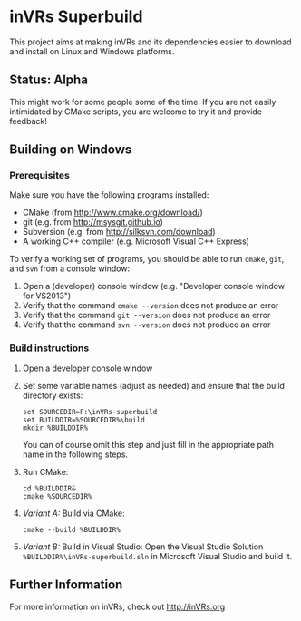 inVRs Superbuild
================

This project aims at making inVRs and its dependencies easier to download and install on Linux and Windows platforms.

## Status: **Alpha**

This might work for some people some of the time.
If you are not easily intimidated by CMake scripts, you are welcome to try it and provide feedback!


## Building on Windows

### Prerequisites

Make sure you have the following programs installed:

 - CMake (from http://www.cmake.org/download/)
 - git (e.g. from http://msysgit.github.io)
 - Subversion (e.g. from http://silksvn.com/download)
 - A working C++ compiler (e.g. Microsoft Visual C++ Express)

To verify a working set of programs, you should be able to run ``cmake``, ``git``, and ``svn`` from a console window:

 1. Open a (developer) console window (e.g. "Developer console window for VS2013")
 2. Verify that the command ``cmake --version`` does not produce an error
 3. Verify that the command ``git --version`` does not produce an error
 4. Verify that the command ``svn --version`` does not produce an error

### Build instructions

 1. Open a developer console window
 2. Set some variable names (adjust as needed) and ensure that the build directory exists:

    ```
    set SOURCEDIR=F:\inVRs-superbuild
    set BUILDDIR=%SOURCEDIR%\build
    mkdir %BUILDDIR%
    ```
    You can of course omit this step and just fill in the appropriate path name in the following steps.
 3. Run CMake:

    ```
    cd %BUILDDIR&
    cmake %SOURCEDIR%
    ```
 4. *Variant A:* Build via CMake:
    
    ```
    cmake --build %BUILDDIR%
    ```
 5. *Variant B:* Build in Visual Studio:
    Open the Visual Studio Solution ``%BUILDDIR%\inVRs-superbuild.sln`` in Microsoft Visual Studio and build it.

## Further Information

For more information on inVRs, check out http://inVRs.org
